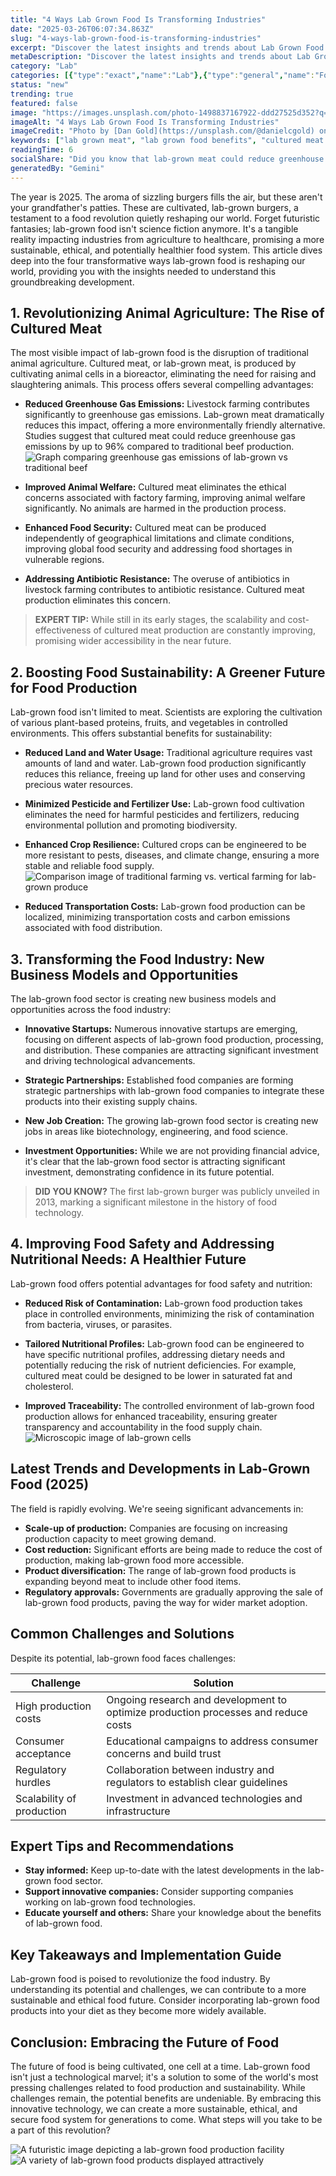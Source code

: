 ```yaml
---
title: "4 Ways Lab Grown Food Is Transforming Industries"
date: "2025-03-26T06:07:34.863Z"
slug: "4-ways-lab-grown-food-is-transforming-industries"
excerpt: "Discover the latest insights and trends about Lab Grown Food. This comprehensive guide covers everything you need to know about Lab Grown Food in 2025."
metaDescription: "Discover the latest insights and trends about Lab Grown Food. This comprehensive guide covers everything you need to know about Lab Grown Food in 2025."
category: "Lab"
categories: [{"type":"exact","name":"Lab"},{"type":"general","name":"Food Production"},{"type":"medium","name":"Cellular Agriculture"},{"type":"specific","name":"Meat Alternatives"},{"type":"niche","name":"Cultured Seafood"}]
status: "new"
trending: true
featured: false
image: "https://images.unsplash.com/photo-1498837167922-ddd27525d352?q=85&w=1200&fit=max&fm=webp&auto=compress"
imageAlt: "4 Ways Lab Grown Food Is Transforming Industries"
imageCredit: "Photo by [Dan Gold](https://unsplash.com/@danielcgold) on Unsplash"
keywords: ["lab grown meat", "lab grown food benefits", "cultured meat price", "lab grown food vs traditional", "is lab grown meat safe?", "buy lab grown meat", "lab grown food sustainability", "lab grown food future", "best lab grown food companies", "how is lab grown meat made?"]
readingTime: 6
socialShare: "Did you know that lab-grown meat could reduce greenhouse gas emissions by up to 96%?  The future of food is greener than you think!"
generatedBy: "Gemini"
---
```




The year is 2025.  The aroma of sizzling burgers fills the air, but these aren't your grandfather's patties.  These are cultivated, lab-grown burgers, a testament to a food revolution quietly reshaping our world.  Forget futuristic fantasies; lab-grown food isn't science fiction anymore. It's a tangible reality impacting industries from agriculture to healthcare, promising a more sustainable, ethical, and potentially healthier food system. This article dives deep into the four transformative ways lab-grown food is reshaping our world, providing you with the insights needed to understand this groundbreaking development.

## 1. Revolutionizing Animal Agriculture: The Rise of Cultured Meat

The most visible impact of lab-grown food is the disruption of traditional animal agriculture.  Cultured meat, or lab-grown meat, is produced by cultivating animal cells in a bioreactor, eliminating the need for raising and slaughtering animals.  This process offers several compelling advantages:

* **Reduced Greenhouse Gas Emissions:**  Livestock farming contributes significantly to greenhouse gas emissions.  Lab-grown meat dramatically reduces this impact, offering a more environmentally friendly alternative.  Studies suggest that cultured meat could reduce greenhouse gas emissions by up to 96% compared to traditional beef production. ![Graph comparing greenhouse gas emissions of lab-grown vs traditional beef](https://images.unsplash.com/photo-1473093295043-cdd812d0e601?q=85&w=1200&fit=max&fm=webp&auto=compress)

* **Improved Animal Welfare:**  Cultured meat eliminates the ethical concerns associated with factory farming, improving animal welfare significantly.  No animals are harmed in the production process.

* **Enhanced Food Security:**  Cultured meat can be produced independently of geographical limitations and climate conditions, improving global food security and addressing food shortages in vulnerable regions.

* **Addressing Antibiotic Resistance:**  The overuse of antibiotics in livestock farming contributes to antibiotic resistance. Cultured meat production eliminates this concern.

> **EXPERT TIP:**  While still in its early stages, the scalability and cost-effectiveness of cultured meat production are constantly improving, promising wider accessibility in the near future.

## 2.  Boosting Food Sustainability: A Greener Future for Food Production

Lab-grown food isn't limited to meat.  Scientists are exploring the cultivation of various plant-based proteins, fruits, and vegetables in controlled environments.  This offers substantial benefits for sustainability:

* **Reduced Land and Water Usage:**  Traditional agriculture requires vast amounts of land and water.  Lab-grown food production significantly reduces this reliance, freeing up land for other uses and conserving precious water resources.

* **Minimized Pesticide and Fertilizer Use:**  Lab-grown food cultivation eliminates the need for harmful pesticides and fertilizers, reducing environmental pollution and promoting biodiversity.

* **Enhanced Crop Resilience:**  Cultured crops can be engineered to be more resistant to pests, diseases, and climate change, ensuring a more stable and reliable food supply. ![Comparison image of traditional farming vs. vertical farming for lab-grown produce](https://images.unsplash.com/photo-1454944338482-a69bb95894af?q=85&w=1200&fit=max&fm=webp&auto=compress)

* **Reduced Transportation Costs:**  Lab-grown food production can be localized, minimizing transportation costs and carbon emissions associated with food distribution.

## 3. Transforming the Food Industry: New Business Models and Opportunities

The lab-grown food sector is creating new business models and opportunities across the food industry:

* **Innovative Startups:**  Numerous innovative startups are emerging, focusing on different aspects of lab-grown food production, processing, and distribution.  These companies are attracting significant investment and driving technological advancements.

* **Strategic Partnerships:**  Established food companies are forming strategic partnerships with lab-grown food companies to integrate these products into their existing supply chains.

* **New Job Creation:**  The growing lab-grown food sector is creating new jobs in areas like biotechnology, engineering, and food science.

* **Investment Opportunities:**  While we are not providing financial advice, it's clear that the lab-grown food sector is attracting significant investment, demonstrating confidence in its future potential.

> **DID YOU KNOW?**  The first lab-grown burger was publicly unveiled in 2013, marking a significant milestone in the history of food technology.

## 4.  Improving Food Safety and Addressing Nutritional Needs: A Healthier Future

Lab-grown food offers potential advantages for food safety and nutrition:

* **Reduced Risk of Contamination:**  Lab-grown food production takes place in controlled environments, minimizing the risk of contamination from bacteria, viruses, or parasites.

* **Tailored Nutritional Profiles:**  Lab-grown food can be engineered to have specific nutritional profiles, addressing dietary needs and potentially reducing the risk of nutrient deficiencies.  For example, cultured meat could be designed to be lower in saturated fat and cholesterol.

* **Improved Traceability:**  The controlled environment of lab-grown food production allows for enhanced traceability, ensuring greater transparency and accountability in the food supply chain.  ![Microscopic image of lab-grown cells](https://images.unsplash.com/photo-1483918793747-5adbf82956c4?q=85&w=1200&fit=max&fm=webp&auto=compress)

##  Latest Trends and Developments in Lab-Grown Food (2025)

The field is rapidly evolving.  We're seeing significant advancements in:

* **Scale-up of production:** Companies are focusing on increasing production capacity to meet growing demand.
* **Cost reduction:**  Significant efforts are being made to reduce the cost of production, making lab-grown food more accessible.
* **Product diversification:**  The range of lab-grown food products is expanding beyond meat to include other food items.
* **Regulatory approvals:**  Governments are gradually approving the sale of lab-grown food products, paving the way for wider market adoption.

## Common Challenges and Solutions

Despite its potential, lab-grown food faces challenges:

| Challenge                     | Solution                                                                     |
|------------------------------|-----------------------------------------------------------------------------|
| High production costs          | Ongoing research and development to optimize production processes and reduce costs |
| Consumer acceptance           | Educational campaigns to address consumer concerns and build trust           |
| Regulatory hurdles            | Collaboration between industry and regulators to establish clear guidelines     |
| Scalability of production     | Investment in advanced technologies and infrastructure                          |

##  Expert Tips and Recommendations

* **Stay informed:** Keep up-to-date with the latest developments in the lab-grown food sector.
* **Support innovative companies:** Consider supporting companies working on lab-grown food technologies.
* **Educate yourself and others:** Share your knowledge about the benefits of lab-grown food.

##  Key Takeaways and Implementation Guide

Lab-grown food is poised to revolutionize the food industry.  By understanding its potential and challenges, we can contribute to a more sustainable and ethical food future.  Consider incorporating lab-grown food products into your diet as they become more widely available.

## Conclusion: Embracing the Future of Food

The future of food is being cultivated, one cell at a time. Lab-grown food isn't just a technological marvel; it's a solution to some of the world's most pressing challenges related to food production and sustainability.  While challenges remain, the potential benefits are undeniable.  By embracing this innovative technology, we can create a more sustainable, ethical, and secure food system for generations to come.  What steps will you take to be a part of this revolution?

![A futuristic image depicting a lab-grown food production facility](https://images.unsplash.com/photo-1511690656952-34342bb7c2f2?q=85&w=1200&fit=max&fm=webp&auto=compress)
![A variety of lab-grown food products displayed attractively](https://images.unsplash.com/photo-1498837167922-ddd27525d352?q=85&w=1200&fit=max&fm=webp&auto=compress)
